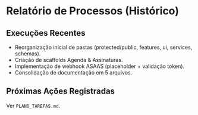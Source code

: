 # Relatório de Processos (Histórico)

## Execuções Recentes

- Reorganização inicial de pastas (protected/public, features, ui, services, schemas).
- Criação de scaffolds Agenda & Assinaturas.
- Implementação de webhook ASAAS (placeholder + validação token).
- Consolidação de documentação em 5 arquivos.

## Próximas Ações Registradas

Ver `PLANO_TAREFAS.md`.
